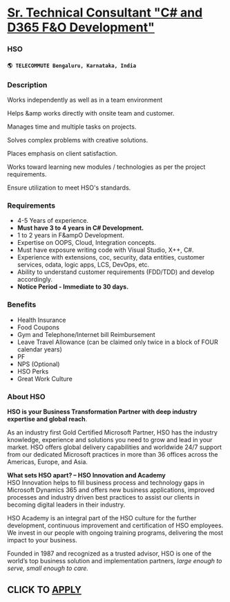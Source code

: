 # [Sr. Technical Consultant "C# and D365 F&O Development"](https://www.remotewlb.com/apply/sr-technical-consultant-c-and-d365-f-o-development)  
### HSO  
#### `🌎 TELECOMMUTE Bengaluru, Karnataka, India`  

### **Description**

Works independently as well as in a team environment

Helps &amp works directly with onsite team and customer.

Manages time and multiple tasks on projects.

Solves complex problems with creative solutions.

Places emphasis on client satisfaction.

Works toward learning new modules / technologies as per the project requirements.

Ensure utilization to meet HSO's standards.

###  **Requirements**

  * 4-5 Years of experience.
  * **Must have 3 to 4 years in C# Development.**
  * 1 to 2 years in F&ampO Development.
  * Expertise on OOPS, Cloud, Integration concepts.
  * Must have exposure writing code with Visual Studio, X++, C#.
  * Experience with extensions, coc, security, data entities, customer services, odata, logic apps, LCS, DevOps, etc.
  * Ability to understand customer requirements (FDD/TDD) and develop accordingly.
  * **Notice Period - Immediate to 30 days.**

### **Benefits**

  * Health Insurance
  * Food Coupons
  * Gym and Telephone/Internet bill Reimbursement
  * Leave Travel Allowance (can be claimed only twice in a block of FOUR calendar years)
  * PF
  * NPS (Optional)
  * HSO Perks
  * Great Work Culture

### **About HSO**

 **HSO is your Business Transformation Partner with deep industry expertise and global reach**.  

As an industry first Gold Certified Microsoft Partner, HSO has the industry knowledge, experience and solutions you need to grow and lead in your market. HSO offers global delivery capabilities and worldwide 24/7 support from our dedicated Microsoft practices in more than 36 offices across the Americas, Europe, and Asia.

 **What sets HSO apart? – HSO Innovation and Academy**  
HSO Innovation helps to fill business process and technology gaps in Microsoft Dynamics 365 and offers new business applications, improved processes and industry driven best practices to assist our clients in becoming digital leaders in their industry.

HSO Academy is an integral part of the HSO culture for the further development, continuous improvement and certification of HSO employees. We invest in our people with ongoing training programs, delivering the most impact to your business.

Founded in 1987 and recognized as a trusted advisor, HSO is one of the world’s top business solution and implementation partners, _large enough to serve, small enough to care._

  
## CLICK TO [APPLY](https://www.remotewlb.com/apply/sr-technical-consultant-c-and-d365-f-o-development)

